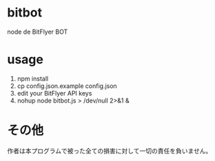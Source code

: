 # bitbot
node de BitFlyer BOT

# usage
1. npm install
1. cp config.json.example config.json
  1. edit your BitFlyer API keys
1. nohup node bitbot.js > /dev/null 2>&1 &

# その他
作者は本プログラムで被った全ての損害に対して一切の責任を負いません。
